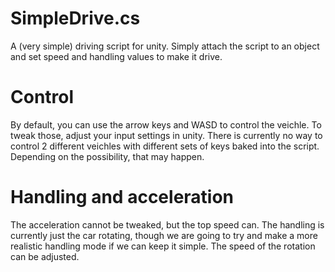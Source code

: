 # SimpleDrive.cs
A (very simple) driving script for unity. Simply attach the script to an object and set speed and handling values to make it drive.

# Control
By default, you can use the arrow keys and WASD to control the veichle. To tweak those, adjust your input settings in unity. There is currently no way to control 2 different veichles with different sets of keys baked into the script. Depending on the possibility, that may happen.

# Handling and acceleration
The acceleration cannot be tweaked, but the top speed can.
The handling is currently just the car rotating, though we are going to try and make a more realistic handling mode if we can keep it simple. The speed of the rotation can be adjusted. 
